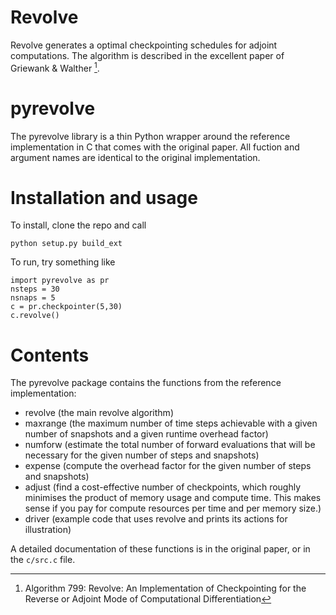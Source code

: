 # Revolve
Revolve generates a optimal checkpointing schedules for adjoint computations. The algorithm is described in the excellent paper of Griewank & Walther [^1].

[^1]: Algorithm 799: Revolve: An Implementation of Checkpointing for the Reverse or Adjoint Mode of Computational Differentiation

# pyrevolve
The pyrevolve library is a thin Python wrapper around the reference implementation in C that comes with the original paper. All fuction and argument names are identical to the original implementation.

# Installation and usage
To install, clone the repo and call

    python setup.py build_ext
    
To run, try something like

    import pyrevolve as pr
    nsteps = 30
    nsnaps = 5
    c = pr.checkpointer(5,30)
    c.revolve()

# Contents

The pyrevolve package contains the functions from the reference implementation:

 - revolve (the main revolve algorithm)
 - maxrange (the maximum number of time steps achievable with a given number of snapshots and a given runtime overhead factor)
 - numforw (estimate the total number of forward evaluations that will be necessary for the given number of steps and snapshots)
 - expense (compute the overhead factor for the given number of steps and snapshots)
 - adjust (find a cost-effective number of checkpoints, which roughly minimises the product of memory usage and compute time. This makes sense if you pay for compute resources per time and per memory size.)
 - driver (example code that uses revolve and prints its actions for illustration)
 
A detailed documentation of these functions is in the original paper, or in the `c/src.c` file. 

